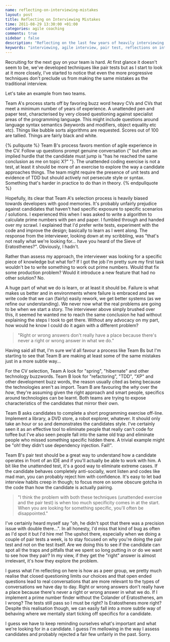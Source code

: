 ```yaml
---
name: reflecting-on-interviewing-mistakes
layout: post
title: Reflecting on Interviewing Mistakes
time: 2011-08-29 13:30:00 +01:00
categories: agile coaching
comments: true
sidebar : false
description: "Reflecting on the last few years of heavily interviewing for agile developers. We've got the process down but often fool ourselves and let good guys slip through. Right or wrong answers don’t really have a place because there’s never a right or wrong answer in what we do."
keywords: "interviewing, agile interview, pair test, reflections on interviewing, open questions, honesty when interviewing"
---
```


Recruiting for the next guy on your team is hard. At first glance it doesn't seem to be, we've developed techniques like pair tests but as I start to look at it more closely, I've started to notice that even the more progressive techniques don't preclude us from making the same mistakes as the traditional interview.
  
Let's take an example from two teams.

<!-- more -->
  
Team A's process starts off by favoring buzz word heavy CVs and CVs that meet a minimum number of years of experience. A unattended pen and paper test, characterised by very closed questioning against specialist areas of the programming language. This might include questions around language syntax semantics (keywords and modifiers, object equality etc etc). Things like bubble sorts algorithms are requested. Scores out of 100 are tallied. Things are fairly black and white.

{% pullquote %}
Team B's process favors mention of agile experience in the CV. Follow up questions prompt genuine conversation {" but often an implied hurdle that the candidate must jump is "has he reached the same conclusion as me on topic X?" "}. The unattended coding exercise is not a test, at least it should be more of an exercise to explore the way a candidate approaches things. The team might require the presence of unit tests and evidence of TDD but should actively not persecute style or syntax. Something that's harder in practice to do than in theory.
 {% endpullquote %}

Hopefully, its clear that Team A's selection process is heavily biased towards developers with good memories. It's probably unfairly prejudice against candidates that haven't had specific exposure to specific scenarios / solutions. I experienced this when I was asked to write a algorithm to calculate prime numbers with pen and paper. I fumbled through and handed over my scrawl. I explained that I'd prefer write tests, experiment with the code and improve the design; basically to learn as I went along. The response from the interviewer, looking down at my scribbling, was "that's not really what we're looking for... have you heard of the Sieve of Eratosthenes?". Obviously, I hadn't.
  
Rather than assess my approach, the interviewer was looking for a specific piece of knowledge but what for? If I got the job I'm pretty sure my first task wouldn't be to write something to work out prime numbers. Would that fix some production problem? Would it introduce a new feature that had no other solution? No.

A huge part of what we do is learn, or at least it should be. Failure is what makes us better and in environments where failure is embraced and we write code that we can (fairly) easily rework, we get better systems (as we refine our understanding). We never now what the real problems are going to be when we start a story. The interviewer above simply brushed over this, it seemed he wanted me to reach the same conclusion he had without explaining the steps I took to get there. Without any advocacy on my part, how would he know I could do it again with a different problem?

> "Right or wrong answers don't really have a place because there's never a right or wrong answer in what we do."

Having said all that, I'm sure we'd all favour a process like Team Bs but I'm starting to see that Team B are making at least some of the same mistakes just in a more subtle way...

  
For the CV selection, Team A look for "spring", "hibernate" and other technology buzzwords. Team B look for "refactoring", "TDD", "XP" and other development buzz words, the reason usually cited as being because the technologies aren't as import. Team B are favouring the _why_ over the _how_, they're assuming given the right approach and smart people, specifics around technologies can be learnt. Both teams are trying to expose characteristics of the candidates that mirror their own.
  
Team B asks candidates to complete a short programming exercise off-line. Implement a library, a DVD store, a robot explorer, whatever. It should only take an hour or so and demonstrates the candidates style. I've certainly seen it as an effective tool to eliminate people that really can't code for toffee but I've also seen people fall into the same old trap and eliminate people who missed something specific hidden there. A trivial example might be "oh! they didn't use dependency injection. Fail!".

  
Team B's pair test should be a great way to understand how a candidate operates in front of an IDE and if you'll actually be able to work with him. A bit like the unattended test, it's a good way to eliminate extreme cases. If the candidate behaves completely anti-socially, wont listen and codes like mad man, you can probably reject him with confidence. It's easy to let bad interview habits creep in though; to focus more on some obscure gotcha in the code than how the candidate is actually pairing.

> "I think the problem with both these techniques (unattended exercise and the pair test) is when too much specificity comes in at the start. When you are looking for something specific, you'll often be disappointed."

I've certainly heard myself say "oh, he didn't spot that there was a precision issue with double there...". In all honesty, I'd miss that kind of bug as often as I'd spot it but I'd hire me! The upshot there, especially when we doing a couple of pair tests a week, is to stay focused on why you're doing the pair test and not on the test itself. Are we doing this to see if the candidate can spot all the traps and pitfalls that we spent so long putting in or do we want to see how they pair? In my view, if they get the "right" answer is almost irrelevant, it's how they explore the problem.
  
I guess what I'm reflecting on here is how as a peer group, we pretty much realise that closed questioning limits our choices and that open ended questions lead to real conversations that are more relevant to the types of conversations we have day to day. Right or wrong answers don't really have a place because there's never a right or wrong answer in what we do. If I implement a prime number finder without the Colander of Eratosthenes, am I wrong? The tests still pass so I must be right? Is Eratosthenes more right? Despite this realisation though, we can easily fall into a more subtle way of behaving where we mentally start ticking off specifics for a candidate.
  
I guess we have to keep reminding ourselves what's important and what we're looking for in a candidate. I guess I'm mellowing in the way I assess candidates and probably rejected a fair few unfairly in the past. Sorry.

  







